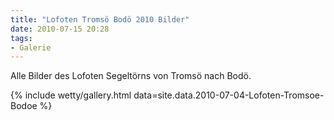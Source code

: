```yaml
---
title: "Lofoten Tromsö Bodö 2010 Bilder"
date: 2010-07-15 20:28
tags:
- Galerie
---
```

Alle Bilder des Lofoten Segeltörns von Tromsö nach Bodö.

<!--more-->

{% include wetty/gallery.html data=site.data.2010-07-04-Lofoten-Tromsoe-Bodoe %}



